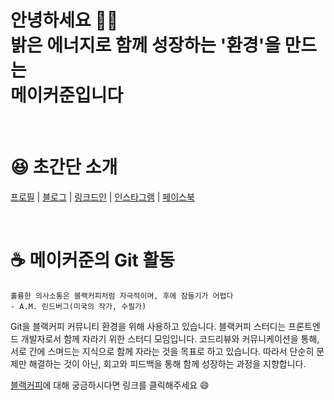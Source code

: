 <h1>
  안녕하세요 👋🏼  <br/>
  밝은 에너지로 함께 성장하는 '환경'을 만드는<br/>
  메이커준입니다
</h1>


<br/>

# 😆 초간단 소개
[프로필](https://makerjun.com) | [블로그](blog.makerjun.com) | [링크드인](https://www.linkedin.com/in/imakerjun/) | [인스타그램](https://www.instagram.com/imakerjun/) | [페이스북](https://www.facebook.com/imakerjun)

<br/>

# ☕  메이커준의 Git 활동
```
훌륭한 의사소통은 블랙커피처럼 자극적이며, 후에 잠들기가 어렵다
- A.M. 린드버그(미국의 작가, 수필가)
```
Git을 블랙커피 커뮤니티 환경을 위해 사용하고 있습니다.
블랙커피 스터디는 프론트엔드 개발자로서 함께 자라기 위한 스터디 모임입니다. 
코드리뷰와 커뮤니케이션을 통해, 서로 간에 스며드는 지식으로 함께 자라는 것을 목표로 하고 있습니다.
따라서 단순히 문제만 해결하는 것이 아닌, 회고와 피드백을 통해 함께 성장하는 과정을 지향합니다.

[블랙커피](https://makerjun.notion.site/a4b0234907a94e0ca3214f3a55999c55)에 대해 궁금하시다면 링크를 클릭해주세요 😄

